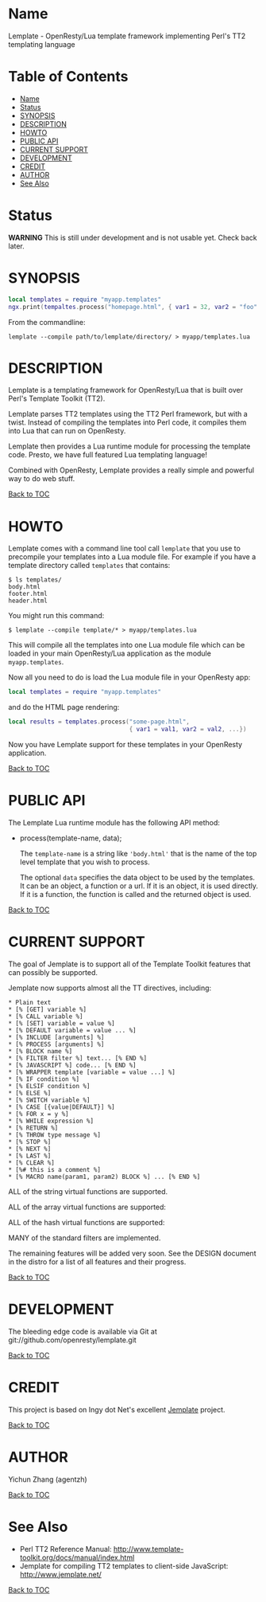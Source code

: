 # Name

Lemplate - OpenResty/Lua template framework implementing Perl's TT2 templating language

Table of Contents
=================

* [Name](#name)
* [Status](#status)
* [SYNOPSIS](#synopsis)
* [DESCRIPTION](#description)
* [HOWTO](#howto)
* [PUBLIC API](#public-api)
* [CURRENT SUPPORT](#current-support)
* [DEVELOPMENT](#development)
* [CREDIT](#credit)
* [AUTHOR](#author)
* [See Also](#see-also)

# Status

**WARNING** This is still under development and is not usable yet. Check back later.

# SYNOPSIS

```lua
local templates = require "myapp.templates"
ngx.print(tempaltes.process("homepage.html", { var1 = 32, var2 = "foo" }))
```

From the commandline:

    lemplate --compile path/to/lemplate/directory/ > myapp/templates.lua

# DESCRIPTION

Lemplate is a templating framework for OpenResty/Lua that is built over
Perl's Template Toolkit (TT2).

Lemplate parses TT2 templates using the TT2 Perl framework, but with a
twist. Instead of compiling the templates into Perl code, it compiles
them into Lua that can run on OpenResty.

Lemplate then provides a Lua runtime module for processing
the template code. Presto, we have full featured Lua
templating language!

Combined with OpenResty, Lemplate provides a really simple
and powerful way to do web stuff.

[Back to TOC](#table-of-contents)

# HOWTO

Lemplate comes with a command line tool call `lemplate` that you use to
precompile your templates into a Lua module file. For example if you have
a template directory called `templates` that contains:

```console
$ ls templates/
body.html
footer.html
header.html
```

You might run this command:

```console
$ lemplate --compile template/* > myapp/templates.lua
```

This will compile all the templates into one Lua module file which can be loaded in your
main OpenResty/Lua application as the module `myapp.templates`.

Now all you need to do is load the Lua module file in your OpenResty app:

```lua
local templates = require "myapp.templates"
```

and do the HTML page rendering:

```lua
local results = templates.process("some-page.html",
                                  { var1 = val1, var2 = val2, ...})
```

Now you have Lemplate support for these templates in your OpenResty application.

[Back to TOC](#table-of-contents)

# PUBLIC API

The Lemplate Lua runtime module has the following API method:

- process(template-name, data);

    The `template-name` is a string like `'body.html'` that is the name of
    the top level template that you wish to process.

    The optional `data` specifies the data object to be used by the
    templates. It can be an object, a function or a url. If it is an object,
    it is used directly. If it is a function, the function is called and the
    returned object is used.

[Back to TOC](#table-of-contents)

# CURRENT SUPPORT

The goal of Jemplate is to support all of the Template Toolkit features
that can possibly be supported.

Jemplate now supports almost all the TT directives, including:

    * Plain text
    * [% [GET] variable %]
    * [% CALL variable %]
    * [% [SET] variable = value %]
    * [% DEFAULT variable = value ... %]
    * [% INCLUDE [arguments] %]
    * [% PROCESS [arguments] %]
    * [% BLOCK name %]
    * [% FILTER filter %] text... [% END %]
    * [% JAVASCRIPT %] code... [% END %]
    * [% WRAPPER template [variable = value ...] %]
    * [% IF condition %]
    * [% ELSIF condition %]
    * [% ELSE %]
    * [% SWITCH variable %]
    * [% CASE [{value|DEFAULT}] %]
    * [% FOR x = y %]
    * [% WHILE expression %]
    * [% RETURN %]
    * [% THROW type message %]
    * [% STOP %]
    * [% NEXT %]
    * [% LAST %]
    * [% CLEAR %]
    * [%# this is a comment %]
    * [% MACRO name(param1, param2) BLOCK %] ... [% END %]  

ALL of the string virtual functions are supported.

ALL of the array virtual functions are supported:

ALL of the hash virtual functions are supported:

MANY of the standard filters are implemented.

The remaining features will be added very soon. See the DESIGN document
in the distro for a list of all features and their progress.

[Back to TOC](#table-of-contents)

# DEVELOPMENT

The bleeding edge code is available via Git at
git://github.com/openresty/lemplate.git

[Back to TOC](#table-of-contents)

# CREDIT

This project is based on Ingy dot Net's excellent [Jemplate](http://www.jemplate.net/) project.

[Back to TOC](#table-of-contents)

# AUTHOR

Yichun Zhang (agentzh)

[Back to TOC](#table-of-contents)

# See Also

* Perl TT2 Reference Manual: http://www.template-toolkit.org/docs/manual/index.html
* Jemplate for compiling TT2 templates to client-side JavaScript: http://www.jemplate.net/

[Back to TOC](#table-of-contents)


